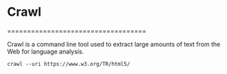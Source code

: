 # Crawl
===================================

Crawl is a command line tool used to extract large amounts of text from the Web for language analysis.

```
crawl --uri https://www.w3.org/TR/html5/
```